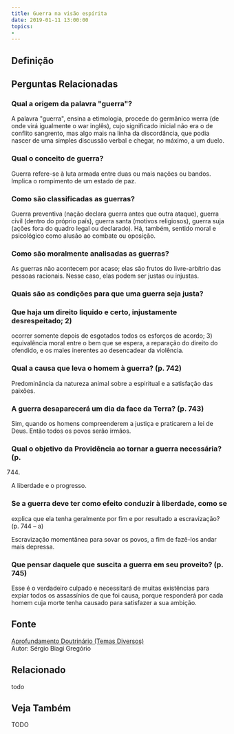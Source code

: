 ```yaml
---
title: Guerra na visão espírita
date: 2019-01-11 13:00:00
topics: 
- 
---
```


## Definição


## Perguntas Relacionadas

### Qual a origem da palavra "guerra"?
A palavra "guerra", ensina a etimologia, procede do germânico werra
(de onde virá igualmente o war inglês), cujo significado inicial não
era o de conflito sangrento, mas algo mais na linha da discordância, que
podia nascer de uma simples discussão verbal e chegar, no máximo, a um
duelo.

### Qual o conceito de guerra?
Guerra refere-se à luta armada entre duas ou mais nações ou bandos.
Implica o rompimento de um estado de paz.

### Como são classificadas as guerras?
Guerra preventiva (nação declara guerra antes que outra ataque), guerra
civil (dentro do próprio país), guerra santa (motivos religiosos),
guerra suja (ações fora do quadro legal ou declarado). Há, também,
sentido moral e psicológico como alusão ao combate ou oposição.

### Como são moralmente analisadas as guerras?
As guerras não acontecem por acaso; elas são frutos do livre-arbítrio
das pessoas racionais. Nesse caso, elas podem ser justas ou injustas.

### Quais são as condições para que uma guerra seja justa?
### Que haja um direito liquido e certo, injustamente desrespeitado; 2)
ocorrer somente depois de esgotados todos os esforços de acordo; 3)
equivalência moral entre o bem que se espera, a reparação do direito do
ofendido, e os males inerentes ao desencadear da violência.

### Qual a causa que leva o homem à guerra? (p. 742)

Predominância da natureza animal sobre a espiritual e a satisfação das
paixões.

### A guerra desaparecerá um dia da face da Terra? (p. 743)

Sim, quando os homens compreenderem a justiça e praticarem a lei de
Deus. Então todos os povos serão irmãos.

### Qual o objetivo da Providência ao tornar a guerra necessária? (p.
744)

A liberdade e o progresso.

### Se a guerra deve ter como efeito conduzir à liberdade, como se
explica que ela tenha geralmente por fim e por resultado a escravização?
(p. 744 – a)

Escravização momentânea para sovar os povos, a fim de fazê-los andar
mais depressa.

### Que pensar daquele que suscita a guerra em seu proveito? (p. 745)

Esse é o verdadeiro culpado e necessitará de muitas existências para
expiar todos os assassínios de que foi causa, porque responderá por cada
homem cuja morte tenha causado para satisfazer a sua ambição.

## Fonte
[Aprofundamento Doutrinário (Temas Diversos)](https://sites.google.com/view/aprofundamentodoutrinario/guerra-na-visão-espírita)  
Autor: Sérgio Biagi Gregório



## Relacionado
todo

## Veja Também
TODO


